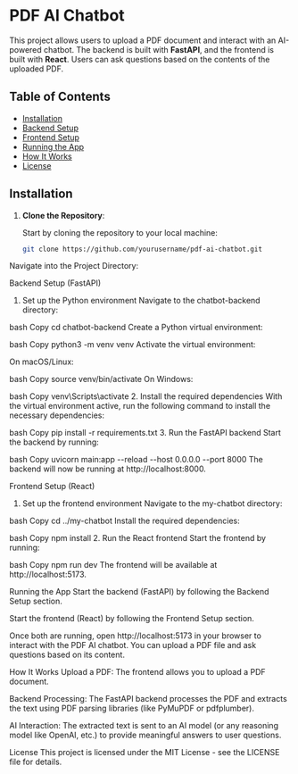 # PDF AI Chatbot

This project allows users to upload a PDF document and interact with an AI-powered chatbot. The backend is built with **FastAPI**, and the frontend is built with **React**. Users can ask questions based on the contents of the uploaded PDF.

## Table of Contents
- [Installation](#installation)
- [Backend Setup](#backend-setup)
- [Frontend Setup](#frontend-setup)
- [Running the App](#running-the-app)
- [How It Works](#how-it-works)
- [License](#license)

## Installation

1. **Clone the Repository**:

   Start by cloning the repository to your local machine:

   ```bash
   git clone https://github.com/yourusername/pdf-ai-chatbot.git
Navigate into the Project Directory:

Backend Setup (FastAPI)
1. Set up the Python environment
Navigate to the chatbot-backend directory:

bash
Copy
cd chatbot-backend
Create a Python virtual environment:

bash
Copy
python3 -m venv venv
Activate the virtual environment:

On macOS/Linux:

bash
Copy
source venv/bin/activate
On Windows:

bash
Copy
venv\Scripts\activate
2. Install the required dependencies
With the virtual environment active, run the following command to install the necessary dependencies:

bash
Copy
pip install -r requirements.txt
3. Run the FastAPI backend
Start the backend by running:

bash
Copy
uvicorn main:app --reload --host 0.0.0.0 --port 8000
The backend will now be running at http://localhost:8000.

Frontend Setup (React)
1. Set up the frontend environment
Navigate to the my-chatbot directory:

bash
Copy
cd ../my-chatbot
Install the required dependencies:

bash
Copy
npm install
2. Run the React frontend
Start the frontend by running:

bash
Copy
npm run dev
The frontend will be available at http://localhost:5173.

Running the App
Start the backend (FastAPI) by following the Backend Setup section.

Start the frontend (React) by following the Frontend Setup section.

Once both are running, open http://localhost:5173 in your browser to interact with the PDF AI chatbot. You can upload a PDF file and ask questions based on its content.

How It Works
Upload a PDF: The frontend allows you to upload a PDF document.

Backend Processing: The FastAPI backend processes the PDF and extracts the text using PDF parsing libraries (like PyMuPDF or pdfplumber).

AI Interaction: The extracted text is sent to an AI model (or any reasoning model like OpenAI, etc.) to provide meaningful answers to user questions.

License
This project is licensed under the MIT License - see the LICENSE file for details.
